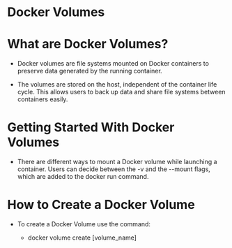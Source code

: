 # Docker Volumes
# What are Docker Volumes?

* Docker volumes are file systems mounted on Docker containers to preserve data generated by the 
  running container.

* The volumes are stored on the host, independent of the container life cycle. This allows users to
  back up data and share file systems between containers easily.

# Getting Started With Docker Volumes

* There are different ways to mount a Docker volume while launching a container. Users can decide
  between the -v and the --mount flags, which are added to the docker run command.

# How to Create a Docker Volume
* To create a Docker Volume use the command:

	* docker volume create [volume_name]


